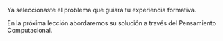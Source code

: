 Ya seleccionaste el problema que guiará tu experiencia formativa. 

En la próxima lección abordaremos su solución a través del Pensamiento Computacional.